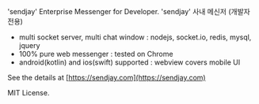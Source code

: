 'sendjay' Enterprise Messenger for Developer. 
'sendjay' 사내 메신저 (개발자 전용)

- multi socket server, multi chat window : nodejs, socket.io, redis, mysql, jquery
- 100% pure web messenger : tested on Chrome
- android(kotlin) and ios(swift) supported : webview covers mobile UI

See the details at [https://sendjay.com](https://sendjay.com)

MIT License.